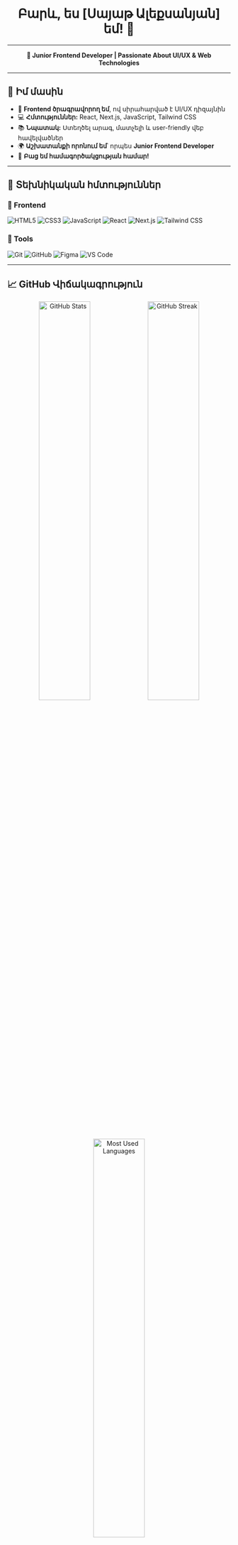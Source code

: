 


<h1 align="center">Բարև, ես [Սայաթ Ալեքսանյան] եմ! 👋</h1>

---

<p align="center">
  <b>🚀 Junior Frontend Developer | Passionate About UI/UX & Web Technologies</b>
</p>

---

## 🔹 Իմ մասին  
- 🎨 **Frontend ծրագրավորող եմ**, ով սիրահարված է UI/UX դիզայնին 
- 💻 **Հմտություններ:** React, Next.js, JavaScript, Tailwind CSS 
- 📚 **Նպատակ:** Ստեղծել արագ, մատչելի և user-friendly վեբ հավելվածներ  
- 🌍 **Աշխատանքի որոնում եմ**՝ որպես **Junior Frontend Developer**  
- 📩 **Բաց եմ համագործակցության համար!**  

---

## 🚀 Տեխնիկական հմտություններ  
### 🔹 Frontend  
![HTML5](https://img.shields.io/badge/HTML5-E34F26?style=for-the-badge&logo=html5&logoColor=white)
![CSS3](https://img.shields.io/badge/CSS3-1572B6?style=for-the-badge&logo=css3&logoColor=white)
![JavaScript](https://img.shields.io/badge/JavaScript-F7DF1E?style=for-the-badge&logo=javascript&logoColor=black)
![React](https://img.shields.io/badge/React-20232A?style=for-the-badge&logo=react&logoColor=61DAFB)
![Next.js](https://img.shields.io/badge/Next.js-000000?style=for-the-badge&logo=next.js&logoColor=white)
![Tailwind CSS](https://img.shields.io/badge/Tailwind%20CSS-38B2AC?style=for-the-badge&logo=tailwind-css&logoColor=white)

### 🔹 Tools  
![Git](https://img.shields.io/badge/Git-F05032?style=for-the-badge&logo=git&logoColor=white)
![GitHub](https://img.shields.io/badge/GitHub-181717?style=for-the-badge&logo=github&logoColor=white)
![Figma](https://img.shields.io/badge/Figma-F24E1E?style=for-the-badge&logo=figma&logoColor=white)
![VS Code](https://img.shields.io/badge/VS%20Code-007ACC?style=for-the-badge&logo=visual-studio-code&logoColor=white)

---

## 📈 GitHub Վիճակագրություն  

<p align="center">
  <img src="https://github-readme-stats.vercel.app/api?username=քո-username-ը&show_icons=true&theme=radical" width="48%" alt="GitHub Stats">
  <img src="https://github-readme-streak-stats.herokuapp.com/?user=քո-username-ը&theme=radical" width="48%" alt="GitHub Streak">
</p>

<p align="center">
  <img src="https://github-readme-stats.vercel.app/api/top-langs/?username=քո-username-ը&layout=compact&theme=radical" width="48%" alt="Most Used Languages">
</p>

---

## 📌 Վերջին նախագծերը  
🔹 **[Portfolio Website]()** - Իմ անձնական պորտֆոլիոն (React, Tailwind CSS)  
🔹 **[E-commerce UI](https://github.com/SayatAleqsanyan/BeeOnCode)** - Start 
🔹 **[my-App](https://github.com/SayatAleqsanyan/React)** - React start  

---

## 💼 Ինչու ինձ ընտրել  
✅ Ստեղծում եմ **responsive և high-performance վեբ հավելվածներ**  
✅ Ունեմ **UX/UI դիզայնի հմտություններ**, կարող եմ լավ user experience ապահովել  
✅ **Աշխատանքի եմ փնտրում**, և պատրաստ եմ ներդրում ունենալ ձեր թիմում!  

---

## 📬 Կապ ինձ հետ  
📱  **Phone:** [+374-98-73-30-06](tel:+37498733006)
📩 **Email:** [sayad.aleksanyan0@gmail.com](mailto:sayad.aleksanyan0@gmail.com)  
<!-- 🌐 **Portfolio:** [yourportfolio.com]()  CV  --> 
💼 **LinkedIn:** [linkedin.com/in/саяд-алексанян](https://am.linkedin.com/in/%D1%81%D0%B0%D1%8F%D0%B4-%D0%B0%D0%BB%D0%B5%D0%BA%D1%81%D0%B0%D0%BD%D1%8F%D0%BD-96b558224?original_referer=https%3A%2F%2Fwww.linkedin.com%2F )

---


